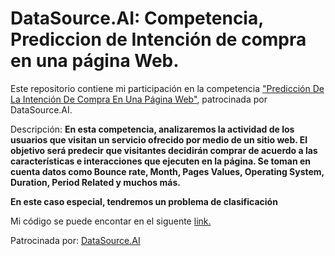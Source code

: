 # DataSource.AI: Competencia, Prediccion de Intención de compra en una página Web. 

Este repositorio contiene mi participación en la competencia ["Predicción De La Intención De Compra En Una Página Web"](https://www.datasource.ai/es/home/data-science-competitions-for-startups/prediccion-de-la-intencion-de-compra-en-una-pagina-web), patrocinada por DataSource.AI.

Descripción: **En esta competencia, analizaremos la actividad de los usuarios que visitan un servicio ofrecido por medio de un sitio web.  El objetivo será predecir que visitantes decidirán comprar de acuerdo a las características e interacciones que ejecuten en la página. Se toman en cuenta datos como Bounce rate, Month, Pages Values, Operating System, Duration, Period Related y muchos más.**

**En este caso especial, tendremos un problema de clasificación** 

Mi código se puede encontar en el siguente [link.](https://github.com/DiegoCorona/DataSource.AI_Competencia_Prediccion_de_Intencion_de_compra/blob/main/DataSource_AI_Intencion_de_compra.ipynb)

Patrocinada por: [DataSource.AI](https://www.datasource.ai/es)
 
